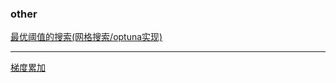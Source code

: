 ### other

[最优阈值的搜索(网格搜索/optuna实现)](../G_Tool/自然语言处理HuggingFace工具集/实战/有毒评论分类_多标签分类/train.ipynb)

***

[梯度累加](../G_Tool/自然语言处理HuggingFace工具集/实战/句子相似度识别/main.ipynb)